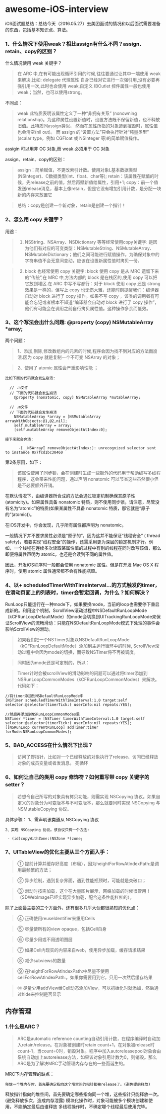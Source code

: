 # awesome-iOS-interview
iOS面试题总结：总结今天（2016.05.27）去美团面试的情况和以后面试需要准备的东西，包括基本知识点、算法。

### 1、什么情况下使用weak？相比assign有什么不同？assign、retain、copy的区别？

  什么情况使用 weak 关键字？
  
  > 在 ARC 中,在有可能出现循环引用的时候,往往要通过让其中一端使用 weak 来解决,比如: delegate 代理属性
自身已经对它进行一次强引用,没有必要再强引用一次,此时也会使用 weak,自定义 IBOutlet 控件属性一般也使用 weak；当然，也可以使用strong。

  不同点：
  > weak 此特质表明该属性定义了一种“非拥有关系” (nonowning relationship)。为这种属性设置新值时，设置方法既不保留新值，也不释放旧值。此特质同assign类似， 然而在属性所指的对象遭到摧毁时，属性值也会清空(nil out)。 而 assign 的“设置方法”只会执行针对“纯量类型” (scalar type，例如 CGFloat 或 NSlnteger 等)的简单赋值操作。

  assigin 可以用非 OC 对象,而 weak 必须用于 OC 对象
  
  assign、retain、copy的区别：
  > assign：简单赋值，不更改索引计数。使用对象L基本数据类型(NSInteger)、C数据类型(int、float、char等);
  > retain：该属性在赋值的时候，先release之前的值，然后再赋新值给属性，引用+1;
  > copy：前一个值发送release消息，基本上像retain，但是它没有增加引用计数，是分配一块新的内存来放置它
    
  > 总结：copy是创建一个新对象，retain是创建一个指针！

### 2、怎么用 copy 关键字？

  用途：
  
  > 1) NSString、NSArray、NSDictionary 等等经常使用copy关键字:
    是因为他们有对应的可变类型：NSMutableString、NSMutableArray、NSMutableDictionary；他们之间可能进行赋值操作，为确保对象中的字符串值不会无意间变动，应该在设置新属性值时拷贝一份。
    
  > 2) block 也经常使用 copy 关键字:
    block 使用 copy 是从 MRC 遗留下来的“传统”,在 MRC 中,方法内部的 block 是在栈区的,使用 copy 可以把它放到堆区.在 ARC 中写不写都行：对于 block 使用 copy 还是 strong 效果是一样的，但写上 copy 也无伤大雅，还能时刻提醒我们：编译器自动对 block 进行了 copy 操作。如果不写 copy ，该类的调用者有可能会忘记或者根本不知道“编译器会自动对 block 进行了 copy 操作”，他们有可能会在调用之前自行拷贝属性值。这种操作多余而低效。
    
### 3、这个写法会出什么问题: @property (copy) NSMutableArray *array;

  两个问题：
  
  > 1、添加,删除,修改数组内的元素的时候,程序会因为找不到对应的方法而崩溃.因为 copy 就是复制一个不可变 NSArray 的对象；
  
  > 2、使用了 atomic 属性会严重影响性能 ；
    
    比如下面的代码就会发生崩溃:
    
      // .h文件
      // 下面的代码就会发生崩溃
        @property (nonatomic, copy) NSMutableArray *mutableArray;
      
      // .m文件
      // 下面的代码就会发生崩溃
        NSMutableArray *array = [NSMutableArray arrayWithObjects:@1,@2,nil];
        self.mutableArray = array;
        [self.mutableArray removeObjectAtIndex:0];
      
    接下来就会奔溃：
      
          -[__NSArrayI removeObjectAtIndex:]: unrecognized selector sent to instance 0x7fcd1bc30460
      
  第2条原因，如下：
  
  > 该属性使用了同步锁，会在创建时生成一些额外的代码用于帮助编写多线程程序，这会带来性能问题，通过声明 nonatomic 可以节省这些虽然很小但是不必要额外开销。
  
  在默认情况下，由编译器所合成的方法会通过锁定机制确保其原子性(atomicity)。如果属性具备 nonatomic 特质，则不使用同步锁。请注意，尽管没有名为“atomic”的特质(如果某属性不具备 nonatomic 特质，那它就是“原子的”(atomic))。

  在iOS开发中，你会发现，几乎所有属性都声明为 nonatomic。

  一般情况下并不要求属性必须是“原子的”，因为这并不能保证“线程安全” ( thread safety)，若要实现“线程安全”的操作，还需采用更为深层的锁定机制才行。例如，一个线程在连续多次读取某属性值的过程中有别的线程在同时改写该值，那么即便将属性声明为 atomic，也还是会读到不同的属性值。

  因此，开发iOS程序时一般都会使用 nonatomic 属性。但是在开发 Mac OS X 程序时，使用 atomic 属性通常都不会有性能瓶颈。

### 4、以+ scheduledTimerWithTimeInterval...的方式触发的timer，在滑动页面上的列表时，timer会暂定回调，为什么？如何解决？
  RunLoop只能运行在一种mode下，如果要换mode，当前的loop也需要停下重启成新的。利用这个机制，ScrollView滚动过程中NSDefaultRunLoopMode（kCFRunLoopDefaultMode）的mode会切换到UITrackingRunLoopMode来保证ScrollView的流畅滑动：只能在NSDefaultRunLoopMode模式下处理的事件会影响ScrollView的滑动。

  > 如果我们把一个NSTimer对象以NSDefaultRunLoopMode（kCFRunLoopDefaultMode）添加到主运行循环中的时候, ScrollView滚动过程中会因为mode的切换，而导致NSTimer将不再被调度。

  > 同时因为mode还是可定制的，所以：

  > Timer计时会被scrollView的滑动影响的问题可以通过将timer添加到NSRunLoopCommonModes（kCFRunLoopCommonModes）来解决。代码如下：
  
    //将timer添加到NSDefaultRunLoopMode中
    [NSTimer scheduledTimerWithTimeInterval:1.0 target:self selector:@selector(timerTick:) userInfo:nil repeats:YES];
    
    //然后再添加到NSRunLoopCommonModes里
    NSTimer *timer = [NSTimer timerWithTimeInterval:1.0 target:self selector:@selector(timerTick:) userInfo:nil repeats:YES];
    [[NSRunLoop currentRunLoop] addTimer:timer forMode:NSRunLoopCommonModes];

### 5、BAD_ACCESS在什么情况下出现？
  > 访问了野指针，比如对一个已经释放的对象执行了release、访问已经释放对象的成员变量或者发消息。 死循环
  
### 6、如何让自己的类用 copy 修饰符？如何重写带 copy 关键字的 setter？
  > 若想令自己所写的对象具有拷贝功能，则需实现 NSCopying 协议。如果自定义的对象分为可变版本与不可变版本，那么就要同时实现 NSCopying 与 NSMutableCopying 协议。
  
  具体步骤：
    1、需声明该类遵从 NSCopying 协议
    
    2、实现 NSCopying 协议。该协议只有一个方法:
    
     - (id)copyWithZone:(NSZone *)zone;

### 7、UITableView的优化主要从三个方面入手：

> ① 提前计算并缓存好高度（布局），因为heightForRowAtIndexPath:是调用最频繁的方法；

> ② 异步绘制，遇到复杂界面，遇到性能瓶颈时，可能就是突破口；

> ③ 滑动时按需加载，这个在大量图片展示，网络加载的时候很管用！（SDWebImage已经实现异步加载，配合这条性能杠杠的）。

除了上面最主要的三个方面外，还有很多几乎大伙都很熟知的优化点：

> ④ 正确使用reuseIdentifier来重用Cells

> ⑤ 尽量使所有的view opaque，包括Cell自身

> ⑥ 尽量少用或不用透明图层

> ⑦ 如果Cell内现实的内容来自web，使用异步加载，缓存请求结果

> ⑧ 减少subviews的数量

> ⑨ 在heightForRowAtIndexPath:中尽量不使用cellForRowAtIndexPath:，如果你需要用到它，只用一次然后缓存结果

> ⑩ 尽量少用addView给Cell动态添加View，可以初始化时就添加，然后通过hide来控制是否显示

## 内存管理
  ### 1.什么是ARC？
  > ARC是automatic reference counting自动引用计数，在程序编译时自动加入retain/release。在对象被创建时retain count+1，在对象被release时count-1，当count=0时，销毁对象。程序中加入autoreleasepool对象会由系统自动加上autorelease方法，如果该对象引用计数为0，则销毁。那么ARC是为了解决MRC手动管理内存存在的一些而诞生的。
  
  MRC下内存管理的缺点：
  
    释放一个堆内存时，首先要确定指向这个堆空间的指针都被release了。(避免提前释放)
释放指针指向的堆空间，首先要确定哪些指向同一个堆，这些指针只能释放一次。(避免释放多次，造成内存泄露)
模块化操作时，对象可能被多个模块创建和使用，不能确定最后由谁释放
多线程操作时，不确定哪个线程最后使用完毕。
  
